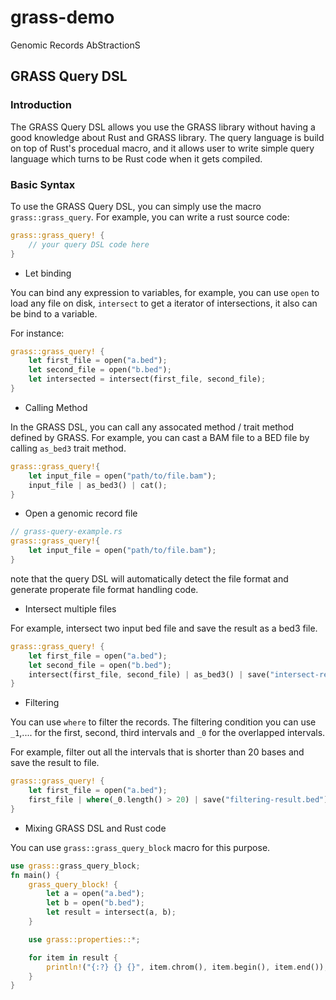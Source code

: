 # grass-demo
Genomic Records AbStractionS

## GRASS Query DSL
### Introduction

The GRASS Query DSL allows you use the GRASS library without having a good knowledge about
Rust and GRASS library. The query language is build on top of Rust's procedual macro, and 
it allows user to write simple query language which turns to be Rust code when it gets compiled.

### Basic Syntax

To use the GRASS Query DSL, you can simply use the macro `grass::grass_query`. 
For example, you can write a rust source code:

```rust
grass::grass_query! {
	// your query DSL code here
}
```

- Let binding

You can bind any expression to variables, for example, you can use `open` to load any file on disk,
`intersect` to get a iterator of intersections, it also can be bind to a variable.

For instance:

```rust
grass::grass_query! {
	let first_file = open("a.bed");
	let second_file = open("b.bed");
	let intersected = intersect(first_file, second_file);
}
```

- Calling Method

In the GRASS DSL, you can call any assocated method / trait method defined by GRASS. 
For example, you can cast a BAM file to a BED file by calling `as_bed3` trait method.

```rust
grass::grass_query!{
	let input_file = open("path/to/file.bam");
	input_file | as_bed3() | cat();
}
```

- Open a genomic record file

```rust
// grass-query-example.rs
grass::grass_query!{
	let input_file = open("path/to/file.bam");
}
```

note that the query DSL will automatically detect the file format and generate properate file format handling code.

- Intersect multiple files

For example, intersect two input bed file and save the result as a bed3 file.

```rust
grass::grass_query! {
	let first_file = open("a.bed");
	let second_file = open("b.bed");
	intersect(first_file, second_file) | as_bed3() | save("intersect-result.bed");
}
```

- Filtering

You can use `where` to filter the records. 
The filtering condition you can use `_1`,.... for the first, second, third intervals and `_0` for the overlapped intervals.

For example, filter out all the intervals that is shorter than 20 bases and save the result to file.

```rust
grass::grass_query! {
	let first_file = open("a.bed");
	first_file | where(_0.length() > 20) | save("filtering-result.bed");
}
```

- Mixing GRASS DSL and Rust code

You can use `grass::grass_query_block` macro for this purpose. 

```rust
use grass::grass_query_block;
fn main() {
	grass_query_block! {
		let a = open("a.bed");
		let b = open("b.bed");
		let result = intersect(a, b);
	}

	use grass::properties::*;

	for item in result {
		println!("{:?} {} {}", item.chrom(), item.begin(), item.end());
	}
}
```
